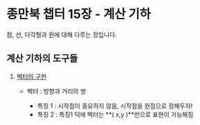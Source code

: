 # 종만북 챕터 15장 - 계산 기하
점, 선, 다각형과 원에 대해 다루는 장입니다.

## 계산 기하의 도구들
1. [벡터의 구현](./Myvector.cpp)
   - 벡터 : 방향과 거리의 쌍

        - 특징 1 : 시작점이 중요하지 않음, 시작점을 원점으로 정해두자!
        - 특징 2 : 특징1 덕에 벡터는 **( x,y )**만으로 표현이 가능해짐
